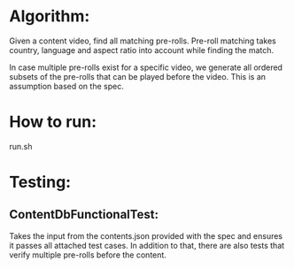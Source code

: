 # Algorithm:

Given a content video, find all matching pre-rolls. Pre-roll matching takes country, language and aspect ratio into account while finding the match.

In case multiple pre-rolls exist for a specific video, we generate all ordered subsets of the pre-rolls that can be played before the video. This is an assumption based on the spec.

# How to run:

run.sh


# Testing:

## ContentDbFunctionalTest:
Takes the input from the contents.json provided with the spec and ensures it passes all attached test cases.
In addition to that, there are also tests that verify multiple pre-rolls before the content.



